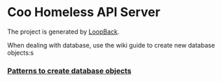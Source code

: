 # Coo Homeless API Server

The project is generated by [LoopBack](http://loopback.io).

When dealing with database, use the wiki guide to create new database objects:s
### [Patterns to create database objects](https://github.com/tiaghoalves/coo-homeless-api/wiki/Padr%C3%A3o-de-cria%C3%A7%C3%A3o-de-objetos-no-banco-de-dados)